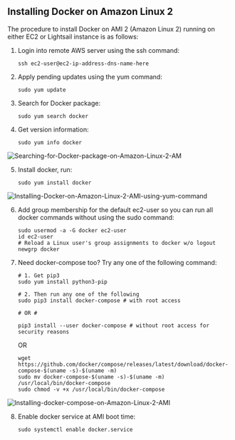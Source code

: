 ## Installing Docker on Amazon Linux 2

The procedure to install Docker on AMI 2 (Amazon Linux 2) running on either EC2 or Lightsail instance is as follows:

1. Login into remote AWS server using the ssh command:
   ```
   ssh ec2-user@ec2-ip-address-dns-name-here
   ```

2. Apply pending updates using the yum command:
   ```
   sudo yum update
   ```

3. Search for Docker package:
   ```
   sudo yum search docker
   ```

4. Get version information:
   ```
   sudo yum info docker
   ```

![Searching-for-Docker-package-on-Amazon-Linux-2-AM](https://github.com/iamsaikishore/Installations/assets/129657174/87473869-643a-49f4-a5fc-876f0fb0f129)

5. Install docker, run:
   ```
   sudo yum install docker
   ```

![Installing-Docker-on-Amazon-Linux-2-AMI-using-yum-command](https://github.com/iamsaikishore/Installations/assets/129657174/c175760c-aec8-4c38-9af2-d3001d641328)

6. Add group membership for the default ec2-user so you can run all docker commands without using the sudo command:
   ```
   sudo usermod -a -G docker ec2-user
   id ec2-user
   # Reload a Linux user's group assignments to docker w/o logout
   newgrp docker
   ```

7. Need docker-compose too? Try any one of the following command:
   ```
   # 1. Get pip3 
   sudo yum install python3-pip
 
   # 2. Then run any one of the following
   sudo pip3 install docker-compose # with root access
 
   # OR #
 
   pip3 install --user docker-compose # without root access for security reasons
   ```

   OR

   ```
   wget https://github.com/docker/compose/releases/latest/download/docker-compose-$(uname -s)-$(uname -m) 
   sudo mv docker-compose-$(uname -s)-$(uname -m) /usr/local/bin/docker-compose
   sudo chmod -v +x /usr/local/bin/docker-compose
   ```

![Installing-docker-compose-on-Amazon-Linux-2-AMI](https://github.com/iamsaikishore/Installations/assets/129657174/d8c80650-682f-45b8-a0b4-cc2363099db5)

8. Enable docker service at AMI boot time:
   ```
   sudo systemctl enable docker.service
   ```



